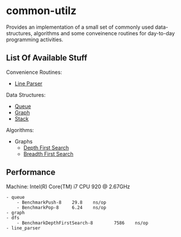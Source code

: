 common-utilz
============
Provides an implementation of a small set of commonly used
data-structures, algorithms and some conveinence routines for
day-to-day programming activities.

List Of Available Stuff
-----------------------
Convenience Routines:
  - [Line Parser](http://godoc.org/github.com/anupamk/common-utilz/line_parser)

Data Structures:
  - [Queue](http://godoc.org/github.com/anupamk/common-utilz/queue)
  - [Graph](http://godoc.org/github.com/anupamk/common-utilz/graph)
  - [Stack](http://godoc.org/github.com/anupamk/common-utilz/stack)

Algorithms:
  - Graphs
      - [Depth First Search](http://godoc.org/github.com/anupamk/common-utilz/graph/dfs)
      - [Breadth First Search](http://godoc.org/github.com/anupamk/common-utilz/graph/bfs)

Performance
-----------
Machine: Intel(R) Core(TM) i7 CPU 920  @ 2.67GHz

```
- queue
    - BenchmarkPush-8    29.8    ns/op
    - BenchmarkPop-8     6.24    ns/op
- graph
- dfs
    - BenchmarkDepthFirstSearch-8        7586    ns/op
- line_parser
```
